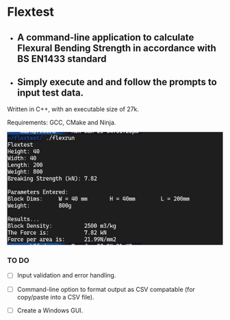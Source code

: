 # Flextest

* ## A command-line application to calculate Flexural Bending Strength in accordance with BS EN1433 standard

* ## Simply execute and and follow the prompts to input test data.

Written in C++, with an executable size of 27k.

Requirements: GCC, CMake and Ninja.

![Example test run](/images/test-run.png)

### TO DO

- [ ] Input validation and error handling.
- [ ] Command-line option to format output as CSV compatable (for copy/paste into a CSV file).
- [ ] Create a Windows GUI.






